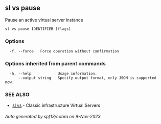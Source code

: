 ## sl vs pause

Pause an active virtual server instance

```
sl vs pause IDENTIFIER [flags]
```

### Options

```
  -f, --force   Force operation without confirmation
```

### Options inherited from parent commands

```
  -h, --help            Usage information.
      --output string   Specify output format, only JSON is supported now.
```

### SEE ALSO

* [sl vs](sl_vs.md)	 - Classic infrastructure Virtual Servers

###### Auto generated by spf13/cobra on 9-Nov-2023
